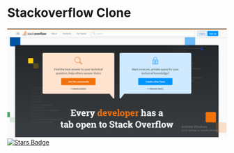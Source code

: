 # Stackoverflow Clone
![original](screenshot/stackoverflow.png)
<a href="https://github.com/yeazin/stargazers"><img src="https://img.shields.io/github/stars/yeazin" alt="Stars Badge"/> </a>
